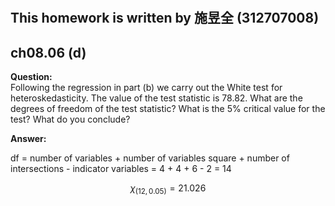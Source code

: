 #
## This homework is written by  施昱全 (312707008)
## ch08.06 (d)
**Question:**\
Following the regression in part (b) we carry out the White test for heteroskedasticity. The value of the test statistic is 78.82. What are the degrees of freedom of the test statistic? What is the  5% critical value for the test? What do you conclude?

**Answer:**

df = number of variables + number of variables square + number of intersections - indicator variables =  4 + 4 + 6 - 2 = 14

$$ \chi_{(12,0.05)} = 21.026 $$
